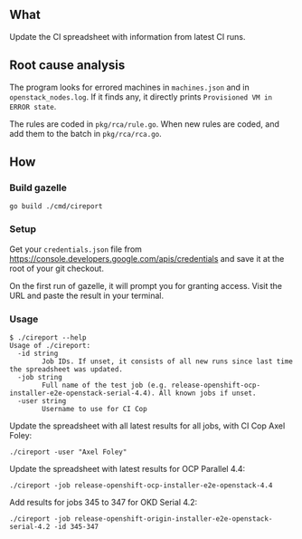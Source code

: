## What

Update the CI spreadsheet with information from latest CI runs.

## Root cause analysis

The program looks for errored machines in `machines.json` and in `openstack_nodes.log`. If it finds any, it directly prints `Provisioned VM in ERROR state`.

The rules are coded in `pkg/rca/rule.go`. When new rules are coded, and add them to the batch in `pkg/rca/rca.go`.

## How

### Build gazelle

```shell
go build ./cmd/cireport
```

### Setup

Get your `credentials.json` file from https://console.developers.google.com/apis/credentials and save it at the root of your git checkout.

On the first run of gazelle, it will prompt you for granting access. Visit the URL and paste the result in your terminal.

### Usage

```
$ ./cireport --help
Usage of ./cireport:
  -id string
        Job IDs. If unset, it consists of all new runs since last time the spreadsheet was updated.
  -job string
        Full name of the test job (e.g. release-openshift-ocp-installer-e2e-openstack-serial-4.4). All known jobs if unset.
  -user string
        Username to use for CI Cop
```

Update the spreadsheet with all latest results for all jobs, with CI Cop Axel Foley:
```shell
./cireport -user "Axel Foley"
```

Update the spreadsheet with latest results for OCP Parallel 4.4:
```shell
./cireport -job release-openshift-ocp-installer-e2e-openstack-4.4
```

Add results for jobs 345 to 347 for OKD Serial 4.2:
```shell
./cireport -job release-openshift-origin-installer-e2e-openstack-serial-4.2 -id 345-347
```
